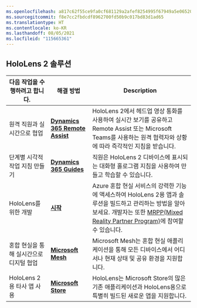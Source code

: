 ```yaml
---
ms.openlocfilehash: a817c62f55ce9fa0cf681129a2afef8254995f67949a5e065203563c4f360f85
ms.sourcegitcommit: f8e7cc2fbdcdf8962700fd50b9c017bd83d1ad65
ms.translationtype: HT
ms.contentlocale: ko-KR
ms.lasthandoff: 08/05/2021
ms.locfileid: "115665361"
---
```

## <a name="hololens-2-solutions"></a>HoloLens 2 솔루션

| 다음 작업을 수행하려고 합니다. | 해결 방법 | Description |  
|---------| ------------|------------|
| 원격 직원과 실시간으로 협업 | [**Dynamics 365 Remote Assist**](https://dynamics.microsoft.com/mixed-reality/remote-assist/) | HoloLens 2에서 헤드업 영상 통화를 사용하여 실시간 보기를 공유하고 Remote Assist 또는 Microsoft Teams를 사용하는 원격 협력자와 상황에 따라 즉각적인 지침을 받습니다. | 
| 단계별 시각적 작업 지침 만들기 | [**Dynamics 365 Guides**](https://dynamics.microsoft.com/mixed-reality/guides/capabilities/) | 직원은 HoloLens 2 디바이스에 표시되는 대화형 홀로그램 지침을 사용하여 만들고 학습할 수 있습니다. |
| HoloLens를 위한 개발 | [**시작**](/windows/mixed-reality/develop/development?tabs=unity) | Azure 혼합 현실 서비스의 강력한 기능에 액세스하여 HoloLens 2용 앱과 솔루션을 빌드하고 관리하는 방법을 알아보세요. 개발자는 또한 [MRPP(Mixed Reality Partner Program)](https://www.microsoft.com/hololens/mrpp)에 참여할 수 있습니다. |
| 혼합 현실을 통해 실시간으로 디지털 협업 | [**Microsoft Mesh**](https://www.microsoft.com/mesh) | Microsoft Mesh는 혼합 현실 애플리케이션을 통해 모든 디바이스에서 어디서나 현재 상태 및 공유 환경을 지원합니다. |
| HoloLens 2용 타사 앱 사용 | [**Microsoft Store**](../holographic-store-apps.md) | HoloLens는 Microsoft Store의 많은 기존 애플리케이션과 HoloLens용으로 특별히 빌드된 새로운 앱을 지원합니다.
